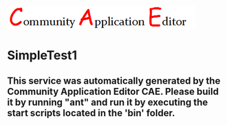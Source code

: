 ![CAE](https://github.com/CAE-Community-Application-Editor/microservice-SimpleTest1/blob/master/img/logo.png)  

SimpleTest1
===================


This service was automatically generated by the Community Application Editor CAE. Please build it by running "ant" and run it by executing the start scripts located in the 'bin' folder.
---------------
